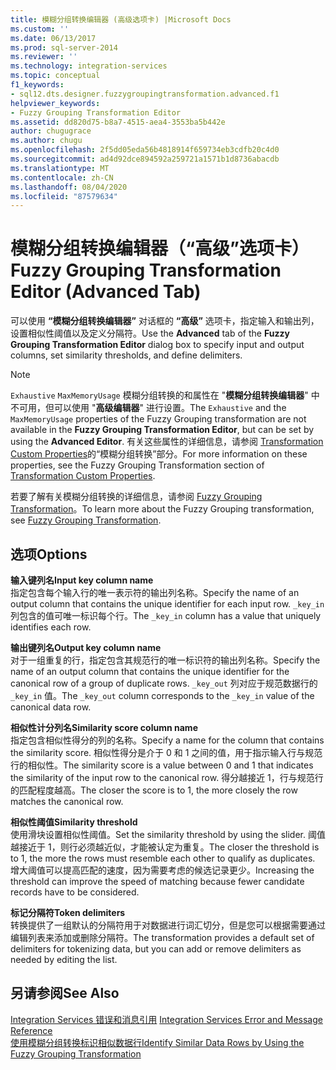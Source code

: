 ```yaml
---
title: 模糊分组转换编辑器 (高级选项卡) |Microsoft Docs
ms.custom: ''
ms.date: 06/13/2017
ms.prod: sql-server-2014
ms.reviewer: ''
ms.technology: integration-services
ms.topic: conceptual
f1_keywords:
- sql12.dts.designer.fuzzygroupingtransformation.advanced.f1
helpviewer_keywords:
- Fuzzy Grouping Transformation Editor
ms.assetid: dd820d75-b8a7-4515-aea4-3553ba5b442e
author: chugugrace
ms.author: chugu
ms.openlocfilehash: 2f5dd05eda56b4818914f659734eb3cdfb20c4d0
ms.sourcegitcommit: ad4d92dce894592a259721a1571b1d8736abacdb
ms.translationtype: MT
ms.contentlocale: zh-CN
ms.lasthandoff: 08/04/2020
ms.locfileid: "87579634"
---
```

# <a name="fuzzy-grouping-transformation-editor-advanced-tab"></a><span data-ttu-id="4190a-102">模糊分组转换编辑器（“高级”选项卡）</span><span class="sxs-lookup"><span data-stu-id="4190a-102">Fuzzy Grouping Transformation Editor (Advanced Tab)</span></span>
  <span data-ttu-id="4190a-103">可以使用 **“模糊分组转换编辑器”** 对话框的 **“高级”** 选项卡，指定输入和输出列，设置相似性阈值以及定义分隔符。</span><span class="sxs-lookup"><span data-stu-id="4190a-103">Use the **Advanced** tab of the **Fuzzy Grouping Transformation Editor** dialog box to specify input and output columns, set similarity thresholds, and define delimiters.</span></span>  
  
> [!NOTE]  
>  <span data-ttu-id="4190a-104">`Exhaustive` `MaxMemoryUsage` 模糊分组转换的和属性在 "**模糊分组转换编辑器**" 中不可用，但可以使用 "**高级编辑器**" 进行设置。</span><span class="sxs-lookup"><span data-stu-id="4190a-104">The `Exhaustive` and the `MaxMemoryUsage` properties of the Fuzzy Grouping transformation are not available in the **Fuzzy Grouping Transformation Editor**, but can be set by using the **Advanced Editor**.</span></span> <span data-ttu-id="4190a-105">有关这些属性的详细信息，请参阅 [Transformation Custom Properties](data-flow/transformations/transformation-custom-properties.md)的“模糊分组转换”部分。</span><span class="sxs-lookup"><span data-stu-id="4190a-105">For more information on these properties, see the Fuzzy Grouping Transformation section of [Transformation Custom Properties](data-flow/transformations/transformation-custom-properties.md).</span></span>  
  
 <span data-ttu-id="4190a-106">若要了解有关模糊分组转换的详细信息，请参阅 [Fuzzy Grouping Transformation](data-flow/transformations/fuzzy-grouping-transformation.md)。</span><span class="sxs-lookup"><span data-stu-id="4190a-106">To learn more about the Fuzzy Grouping transformation, see [Fuzzy Grouping Transformation](data-flow/transformations/fuzzy-grouping-transformation.md).</span></span>  
  
## <a name="options"></a><span data-ttu-id="4190a-107">选项</span><span class="sxs-lookup"><span data-stu-id="4190a-107">Options</span></span>  
 <span data-ttu-id="4190a-108">**输入键列名**</span><span class="sxs-lookup"><span data-stu-id="4190a-108">**Input key column name**</span></span>  
 <span data-ttu-id="4190a-109">指定包含每个输入行的唯一表示符的输出列名称。</span><span class="sxs-lookup"><span data-stu-id="4190a-109">Specify the name of an output column that contains the unique identifier for each input row.</span></span> <span data-ttu-id="4190a-110">`_key_in` 列包含的值可唯一标识每个行。</span><span class="sxs-lookup"><span data-stu-id="4190a-110">The `_key_in` column has a value that uniquely identifies each row.</span></span>  
  
 <span data-ttu-id="4190a-111">**输出键列名**</span><span class="sxs-lookup"><span data-stu-id="4190a-111">**Output key column name**</span></span>  
 <span data-ttu-id="4190a-112">对于一组重复的行，指定包含其规范行的唯一标识符的输出列名称。</span><span class="sxs-lookup"><span data-stu-id="4190a-112">Specify the name of an output column that contains the unique identifier for the canonical row of a group of duplicate rows.</span></span> <span data-ttu-id="4190a-113">`_key_out` 列对应于规范数据行的 `_key_in` 值。</span><span class="sxs-lookup"><span data-stu-id="4190a-113">The `_key_out` column corresponds to the `_key_in` value of the canonical data row.</span></span>  
  
 <span data-ttu-id="4190a-114">**相似性计分列名**</span><span class="sxs-lookup"><span data-stu-id="4190a-114">**Similarity score column name**</span></span>  
 <span data-ttu-id="4190a-115">指定包含相似性得分的列的名称。</span><span class="sxs-lookup"><span data-stu-id="4190a-115">Specify a name for the column that contains the similarity score.</span></span> <span data-ttu-id="4190a-116">相似性得分是介于 0 和 1 之间的值，用于指示输入行与规范行的相似性。</span><span class="sxs-lookup"><span data-stu-id="4190a-116">The similarity score is a value between 0 and 1 that indicates the similarity of the input row to the canonical row.</span></span> <span data-ttu-id="4190a-117">得分越接近 1，行与规范行的匹配程度越高。</span><span class="sxs-lookup"><span data-stu-id="4190a-117">The closer the score is to 1, the more closely the row matches the canonical row.</span></span>  
  
 <span data-ttu-id="4190a-118">**相似性阈值**</span><span class="sxs-lookup"><span data-stu-id="4190a-118">**Similarity threshold**</span></span>  
 <span data-ttu-id="4190a-119">使用滑块设置相似性阈值。</span><span class="sxs-lookup"><span data-stu-id="4190a-119">Set the similarity threshold by using the slider.</span></span> <span data-ttu-id="4190a-120">阈值越接近于 1，则行必须越近似，才能被认定为重复。</span><span class="sxs-lookup"><span data-stu-id="4190a-120">The closer the threshold is to 1, the more the rows must resemble each other to qualify as duplicates.</span></span> <span data-ttu-id="4190a-121">增大阈值可以提高匹配的速度，因为需要考虑的候选记录更少。</span><span class="sxs-lookup"><span data-stu-id="4190a-121">Increasing the threshold can improve the speed of matching because fewer candidate records have to be considered.</span></span>  
  
 <span data-ttu-id="4190a-122">**标记分隔符**</span><span class="sxs-lookup"><span data-stu-id="4190a-122">**Token delimiters**</span></span>  
 <span data-ttu-id="4190a-123">转换提供了一组默认的分隔符用于对数据进行词汇切分，但是您可以根据需要通过编辑列表来添加或删除分隔符。</span><span class="sxs-lookup"><span data-stu-id="4190a-123">The transformation provides a default set of delimiters for tokenizing data, but you can add or remove delimiters as needed by editing the list.</span></span>  
  
## <a name="see-also"></a><span data-ttu-id="4190a-124">另请参阅</span><span class="sxs-lookup"><span data-stu-id="4190a-124">See Also</span></span>  
 <span data-ttu-id="4190a-125">[Integration Services 错误和消息引用](../../2014/integration-services/integration-services-error-and-message-reference.md) </span><span class="sxs-lookup"><span data-stu-id="4190a-125">[Integration Services Error and Message Reference](../../2014/integration-services/integration-services-error-and-message-reference.md) </span></span>  
 [<span data-ttu-id="4190a-126">使用模糊分组转换标识相似数据行</span><span class="sxs-lookup"><span data-stu-id="4190a-126">Identify Similar Data Rows by Using the Fuzzy Grouping Transformation</span></span>](data-flow/transformations/identify-similar-data-rows-by-using-the-fuzzy-grouping-transformation.md)  
  
  
